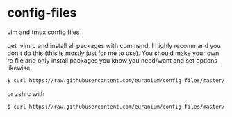 # config-files
vim and tmux config files

get .vimrc and install all packages with command. I highly recommand you don't do this (this is mostly just for me to use).
You should make your own rc file and only install packages you know you need/want and set options likewise.
``` sh
$ curl https://raw.githubusercontent.com/euranium/config-files/master/.vimrc > ~/.vimrc && git clone https://github.com/VundleVim/Vundle.vim.git ~/.vim/bundle/Vundle.vim && vim -c "PluginInstall"

```
or zshrc with
``` sh
$ curl https://raw.githubusercontent.com/euranium/config-files/master/.zshrc > ~/.zshrc
```
